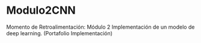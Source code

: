 # Modulo2CNN
Momento de Retroalimentación: Módulo 2 Implementación de un modelo de deep learning. (Portafolio Implementación)
